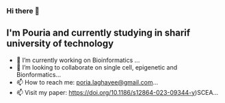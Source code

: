 ### Hi there 👋
## I'm Pouria and currently studying in sharif university of technology
- 🔭 I’m currently working on Bioinformatics ...
- 👯 I’m looking to collaborate on single cell, epigenetic and Bionformatics...
- 📫 How to reach me: poria.laghayee@gmail.com...
- 📫 Visit my paper: https://doi.org/10.1186/s12864-023-09344-y)SCEA...


